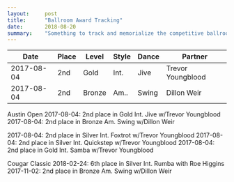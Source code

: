 ```yaml
---
layout:     post
title:      "Ballroom Award Tracking"
date:       2018-08-20
summary:    "Something to track and memorialize the competitive ballroom ribbons I kept over the years"
---
```




<table class="sortable">
 <thead>
   <tr>
     <th>Date</th>
     <th>Place</th>
     <th>Level</th>
     <th>Style</th>
     <th>Dance</th>
     <th>Partner</th>
  </tr>
 </thead>
 <tbody>
   <tr>
    <td>2017-08-04</td>
    <td>2nd</td>
    <td>Gold</td>
    <td>Int.</td>
    <td>Jive</td>
    <td>Trevor Youngblood</td>
  </tr>
  <tr>
    <td>2017-08-04</td>
    <td>2nd</td>
    <td>Bronze</td>
    <td>Am..</td>
    <td>Swing</td>
    <td>Dillon Weir</td>
  </tr>
</tbody>
</table>


Austin Open
2017-08-04: 2nd place in Gold Int. Jive w/Trevor Youngblood
2017-08-04: 2nd place in Bronze Am. Swing w/Dillon Weir



2017-08-04: 2nd place in Silver Int. Foxtrot w/Trevor Youngblood
2017-08-04: 2nd place in Silver Int. Quickstep w/Trevor Youngblood
2017-08-04: 2nd place in Gold Int. Samba w/Trevor Youngblood

Cougar Classic
2018-02-24: 6th place in Silver Int. Rumba with Roe Higgins
2017-11-02: 2nd place in Bronze Am. Swing w/Dillon Weir